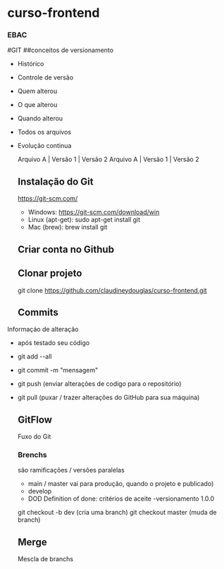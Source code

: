 # curso-frontend
### EBAC

#GIT
##conceitos de versionamento
- Histórico
- Controle de versão
- Quem alterou
- O que alterou
- Quando alterou
- Todos os arquivos
- Evolução continua

  Arquivo A | Versão 1 | Versão 2
  Arquivo A | Versão 1 | Versão 2

  ## Instalação do Git
  https://git-scm.com/

  - Windows: https://git-scm.com/download/win
  - Linux (apt-get): sudo apt-get install git
  - Mac (brew): brew install git

  ## Criar conta no Github

  ## Clonar projeto
  git clone https://github.com/claudineydouglas/curso-frontend.git

  ## Commits
Informaçáo de alteração
- após testado seu código
- git add --all
- git commit -m "mensagem"
- git push (enviar alterações de codigo para o repositório)
- git pull (puxar / trazer alterações do GitHub para sua máquina)

  ## GitFlow
  Fuxo do Git

  ### Brenchs 
  são ramificações / versões paralelas
  - main / master vai para produção, quando o projeto e publicado)
  - develop 
  - DOD Definition of done: critérios de aceite
  -versionamento 1.0.0

  git checkout -b dev (cria uma branch)
  git checkout master (muda de branch)

  ## Merge
  Mescla de branchs

  
  
